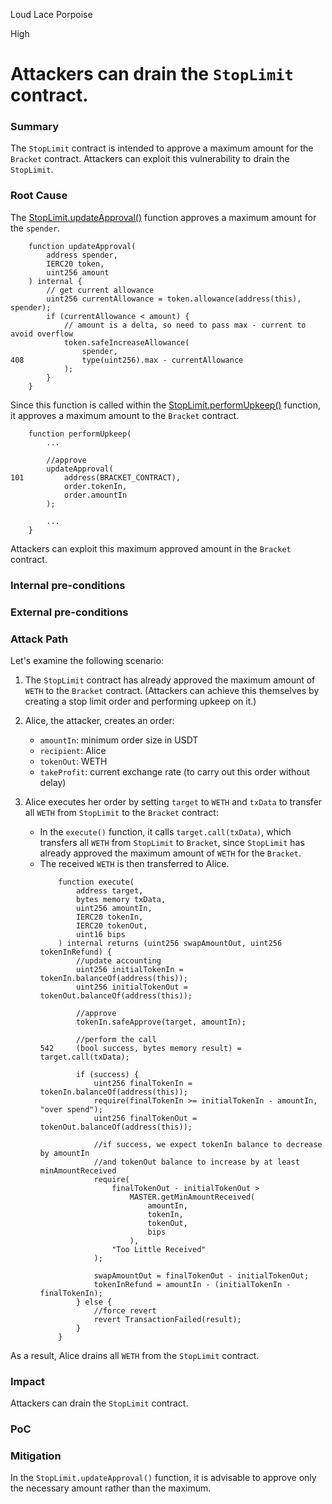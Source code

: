 Loud Lace Porpoise

High

# Attackers can drain the `StopLimit` contract.

### Summary

The `StopLimit` contract is intended to approve a maximum amount for the `Bracket` contract. Attackers can exploit this vulnerability to drain the `StopLimit`.

### Root Cause

The [StopLimit.updateApproval()](https://github.com/sherlock-audit/2024-11-oku/blob/main/oku-custom-order-types/contracts/automatedTrigger/StopLimit.sol#L408) function approves a maximum amount for the `spender`.

```solidity
    function updateApproval(
        address spender,
        IERC20 token,
        uint256 amount
    ) internal {
        // get current allowance
        uint256 currentAllowance = token.allowance(address(this), spender);
        if (currentAllowance < amount) {
            // amount is a delta, so need to pass max - current to avoid overflow
            token.safeIncreaseAllowance(
                spender,
408             type(uint256).max - currentAllowance
            );
        }
    }
```

Since this function is called within the [StopLimit.performUpkeep()](https://github.com/sherlock-audit/2024-11-oku/blob/main/oku-custom-order-types/contracts/automatedTrigger/StopLimit.sol#L101) function, it approves a maximum amount to the `Bracket` contract.

```solidity
    function performUpkeep(
        ...

        //approve
        updateApproval(
101         address(BRACKET_CONTRACT),
            order.tokenIn,
            order.amountIn
        );

        ...
    }
```

Attackers can exploit this maximum approved amount in the `Bracket` contract.

### Internal pre-conditions

### External pre-conditions

### Attack Path

Let's examine the following scenario:

1. The `StopLimit` contract has already approved the maximum amount of `WETH` to the `Bracket` contract. (Attackers can achieve this themselves by creating a stop limit order and performing upkeep on it.)

2. Alice, the attacker, creates an order:

    - `amountIn`: minimum order size in USDT
    - `recipient`: Alice
    - `tokenOut`: WETH
    - `takeProfit`: current exchange rate (to carry out this order without delay)
3. Alice executes her order by setting `target` to `WETH` and `txData` to transfer all `WETH` from `StopLimit` to the `Bracket` contract:

    - In the `execute()` function, it calls `target.call(txData)`, which transfers all `WETH` from `StopLimit` to `Bracket`, since `StopLimit` has already approved the maximum amount of `WETH` for the `Bracket`.
    - The received `WETH` is then transferred to Alice.
        ```solidity
            function execute(
                address target,
                bytes memory txData,
                uint256 amountIn,
                IERC20 tokenIn,
                IERC20 tokenOut,
                uint16 bips
            ) internal returns (uint256 swapAmountOut, uint256 tokenInRefund) {
                //update accounting
                uint256 initialTokenIn = tokenIn.balanceOf(address(this));
                uint256 initialTokenOut = tokenOut.balanceOf(address(this));

                //approve
                tokenIn.safeApprove(target, amountIn);

                //perform the call
        542     (bool success, bytes memory result) = target.call(txData);

                if (success) {
                    uint256 finalTokenIn = tokenIn.balanceOf(address(this));
                    require(finalTokenIn >= initialTokenIn - amountIn, "over spend");
                    uint256 finalTokenOut = tokenOut.balanceOf(address(this));

                    //if success, we expect tokenIn balance to decrease by amountIn
                    //and tokenOut balance to increase by at least minAmountReceived
                    require(
                        finalTokenOut - initialTokenOut >
                            MASTER.getMinAmountReceived(
                                amountIn,
                                tokenIn,
                                tokenOut,
                                bips
                            ),
                        "Too Little Received"
                    );

                    swapAmountOut = finalTokenOut - initialTokenOut;
                    tokenInRefund = amountIn - (initialTokenIn - finalTokenIn);
                } else {
                    //force revert
                    revert TransactionFailed(result);
                }
            }
        ```

As a result, Alice drains all `WETH` from the `StopLimit` contract.

### Impact

Attackers can drain the `StopLimit` contract.

### PoC

### Mitigation

In the `StopLimit.updateApproval()` function, it is advisable to approve only the necessary amount rather than the maximum.